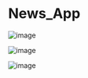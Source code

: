 # News_App


![image](https://github.com/krish717/News_App/assets/61118591/78244db2-f585-4264-87e6-540e81c8ebc5)

![image](https://github.com/krish717/News_App/assets/61118591/972e9793-e3d7-483e-bb29-70f0c459fa77)

![image](https://github.com/krish717/News_App/assets/61118591/4ab7c152-2d20-4d03-904b-64ba5c9c1dc7)

